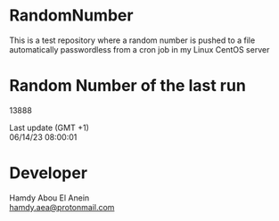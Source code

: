 # RandomNumber    
This is a test repository where a random number is pushed to a file automatically passwordless from a cron job in my Linux CentOS server    
# Random Number of the last run   
13888
      
Last update (GMT +1)    
06/14/23 08:00:01
# Developer    
Hamdy Abou El Anein   
hamdy.aea@protonmail.com
